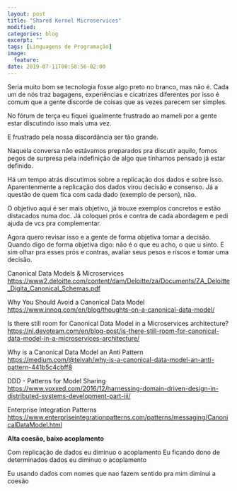 ```yaml
---
layout: post
title: "Shared Kernel Microservices"
modified:
categories: blog
excerpt: ""
tags: [Linguagens de Programação]
image:
  feature:
date: 2019-07-11T00:58:56-02:00
---
```


Seria muito bom se tecnologia fosse algo preto no branco, mas não é. Cada um de nós traz bagagens, experiências e cicatrizes diferentes por isso é comum que a gente discorde de coisas que as vezes parecem ser simples.

No fórum de terça eu fiquei igualmente frustrado ao mameli por a gente estar discutindo isso mais uma vez.

E frustrado pela nossa discordância ser tão grande.

Naquela conversa não estávamos preparados pra discutir aquilo, fomos pegos de surpresa pela indefinição de algo que tínhamos pensado já estar definido.

Há um tempo atrás discutimos sobre a replicação dos dados e sobre isso. Aparentenmente a replicação dos dados virou decisão e consenso. Já a questão de quem fica com cada dado (exemplo de person), não.

O objetivo aqui é ser mais objetivo, já trouxe exemplos concretos e estão distacados numa doc. Já coloquei prós e contra de cada abordagem e pedi ajuda de vcs pra complementar.

Agora quero revisar isso e a gente de forma objetiva tomar a decisão. Quando digo de forma objetiva digo: não é o que eu acho, o que u sinto. E sim olhar pra esses prós e contras, avaliar seus pesos e riscos e tomar uma decisão.

Canonical Data Models & Microservices
https://www2.deloitte.com/content/dam/Deloitte/za/Documents/ZA_Deloitte_Digita_Canonical_Schemas.pdf

Why You Should Avoid a Canonical Data Model
https://www.innoq.com/en/blog/thoughts-on-a-canonical-data-model/

Is there still room for Canonical Data Model in a Microservices architecture?
https://nl.devoteam.com/en/blog-post/is-there-still-room-for-canonical-data-model-in-a-microservices-architecture/

Why is a Canonical Data Model an Anti Pattern
https://medium.com/@teivah/why-is-a-canonical-data-model-an-anti-pattern-441b5c4cbff8

DDD - Patterns for Model Sharing
https://www.voxxed.com/2016/12/harnessing-domain-driven-design-in-distributed-systems-development-part-iii/

Enterprise Integration Patterns
https://www.enterpriseintegrationpatterns.com/patterns/messaging/CanonicalDataModel.html

**Alta coesão, baixo acoplamento**

Com replicação de dados eu diminuo o acoplamento
Eu ficando dono de determinados dados eu diminuo o acoplamento

Eu usando dados com nomes que nao fazem sentido pra mim diminui a coesão
